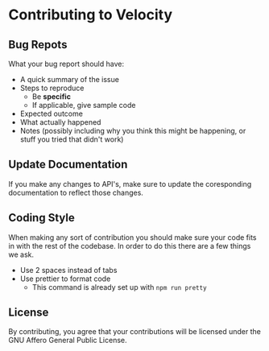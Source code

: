 # Contributing to Velocity

## Bug Repots

What your bug report should have:

- A quick summary of the issue
- Steps to reproduce
  - Be **specific**
  - If applicable, give sample code
- Expected outcome
- What actually happened
- Notes (possibly including why you think this might be happening, or stuff you tried that didn't work)

## Update Documentation

If you make any changes to API's, make sure to update the coresponding documentation to reflect those changes.

## Coding Style

When making any sort of contribution you should make sure your code fits in with the rest of the codebase. In order to do this there are a few things we ask.

- Use 2 spaces instead of tabs
- Use prettier to format code
  - This command is already set up with `npm run pretty`

## License

By contributing, you agree that your contributions will be licensed under the GNU Affero General Public License.
